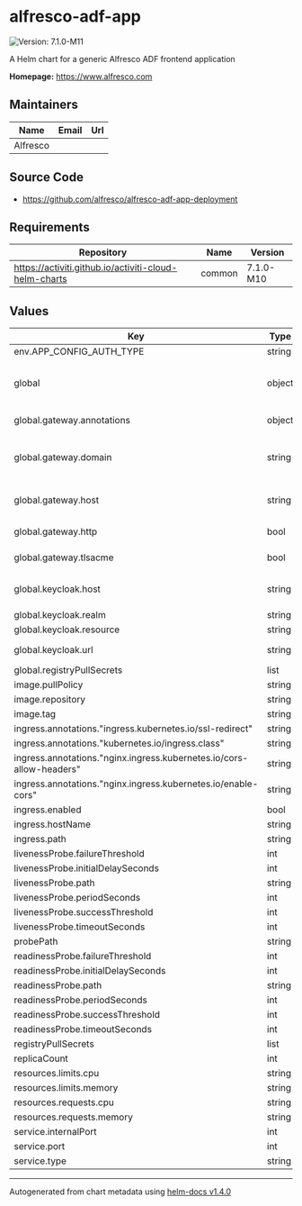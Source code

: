 # alfresco-adf-app

![Version: 7.1.0-M11](https://img.shields.io/badge/Version-7.1.0--M11-informational?style=flat-square)

A Helm chart for a generic Alfresco ADF frontend application

**Homepage:** <https://www.alfresco.com>

## Maintainers

| Name | Email | Url |
| ---- | ------ | --- |
| Alfresco |  |  |

## Source Code

* <https://github.com/alfresco/alfresco-adf-app-deployment>

## Requirements

| Repository | Name | Version |
|------------|------|---------|
| https://activiti.github.io/activiti-cloud-helm-charts | common | 7.1.0-M10 |

## Values

| Key | Type | Default | Description |
|-----|------|---------|-------------|
| env.APP_CONFIG_AUTH_TYPE | string | `"OAUTH"` |  |
| global | object | `{"gateway":{"annotations":{},"domain":"","host":"{{ template \"common.gateway-domain\" . }}","http":true,"tlsacme":false},"keycloak":{"host":"{{ template \"common.gateway-host\" . }}","realm":"alfresco","resource":"alfresco","url":""},"registryPullSecrets":[]}` | for common values see https://github.com/Activiti/activiti-cloud-common-chart/blob/master/charts/common/README.md |
| global.gateway.annotations | object | `{}` | Configure global annotations for all service ingresses |
| global.gateway.domain | string | `""` | Set to configure gateway domain template, i.e. {{ .Release.Namespace }}.1.3.4.5.nip.io $ helm upgrade aae . --install --set global.gateway.domain=1.2.3.4.nip.io |
| global.gateway.host | string | `"{{ template \"common.gateway-domain\" . }}"` | Set to configure single host domain name for all services, i.e. "{{ .Release.Namespace }}.{{ template "common.gateway-domain" . }}" |
| global.gateway.http | bool | `true` | Set to false enables HTTPS configuration on all urls |
| global.gateway.tlsacme | bool | `false` | Set to enable automatic TLS for ingress if https is enabled |
| global.keycloak.host | string | `"{{ template \"common.gateway-host\" . }}"` | Configure Keycloak host template, i.e. "{{ .Release.Namespace }}.{{ .Values.global.gateway.domain }}" |
| global.keycloak.realm | string | `"alfresco"` | Configure Keycloak realm |
| global.keycloak.resource | string | `"alfresco"` | Configure Keycloak resource |
| global.keycloak.url | string | `""` | Set full url to configure external Keycloak, https://keycloak.mydomain.com/auth |
| global.registryPullSecrets | list | `[]` | Configure pull secrets for all deployments |
| image.pullPolicy | string | `"IfNotPresent"` |  |
| image.repository | string | `"quay.io/alfresco/alfresco-adf-app"` |  |
| image.tag | string | `"latest"` |  |
| ingress.annotations."ingress.kubernetes.io/ssl-redirect" | string | `"false"` |  |
| ingress.annotations."kubernetes.io/ingress.class" | string | `"nginx"` |  |
| ingress.annotations."nginx.ingress.kubernetes.io/cors-allow-headers" | string | `"Authorization, Content-Type"` |  |
| ingress.annotations."nginx.ingress.kubernetes.io/enable-cors" | string | `"true"` |  |
| ingress.enabled | bool | `true` |  |
| ingress.hostName | string | `nil` |  |
| ingress.path | string | `"/{{ .Release.Name }}"` |  |
| livenessProbe.failureThreshold | int | `40` |  |
| livenessProbe.initialDelaySeconds | int | `60` |  |
| livenessProbe.path | string | `nil` |  |
| livenessProbe.periodSeconds | int | `15` |  |
| livenessProbe.successThreshold | int | `1` |  |
| livenessProbe.timeoutSeconds | int | `4` |  |
| probePath | string | `nil` |  |
| readinessProbe.failureThreshold | int | `5` |  |
| readinessProbe.initialDelaySeconds | int | `20` |  |
| readinessProbe.path | string | `nil` |  |
| readinessProbe.periodSeconds | int | `15` |  |
| readinessProbe.successThreshold | int | `1` |  |
| readinessProbe.timeoutSeconds | int | `3` |  |
| registryPullSecrets | list | `[]` |  |
| replicaCount | int | `1` |  |
| resources.limits.cpu | string | `"500m"` |  |
| resources.limits.memory | string | `"1024Mi"` |  |
| resources.requests.cpu | string | `"200m"` |  |
| resources.requests.memory | string | `"256Mi"` |  |
| service.internalPort | int | `8080` |  |
| service.port | int | `80` |  |
| service.type | string | `"ClusterIP"` |  |

----------------------------------------------
Autogenerated from chart metadata using [helm-docs v1.4.0](https://github.com/norwoodj/helm-docs/releases/v1.4.0)
